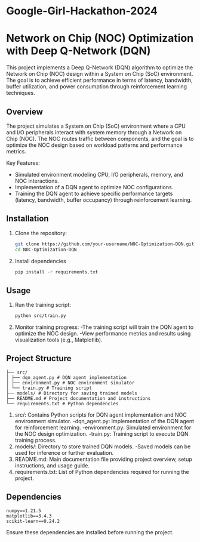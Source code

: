 # Google-Girl-Hackathon-2024

# Network on Chip (NOC) Optimization with Deep Q-Network (DQN)

This project implements a Deep Q-Network (DQN) algorithm to optimize the Network on Chip (NOC) design within a System on Chip (SoC) environment. The goal is to achieve efficient performance in terms of latency, bandwidth, buffer utilization, and power consumption through reinforcement learning techniques.

## Overview

The project simulates a System on Chip (SoC) environment where a CPU and I/O peripherals interact with system memory through a Network on Chip (NOC). The NOC routes traffic between components, and the goal is to optimize the NOC design based on workload patterns and performance metrics.

Key Features:

- Simulated environment modeling CPU, I/O peripherals, memory, and NOC interactions.
- Implementation of a DQN agent to optimize NOC configurations.
- Training the DQN agent to achieve specific performance targets (latency, bandwidth, buffer occupancy) through reinforcement learning.

## Installation

1. Clone the repository:

   ```bash
   git clone https://github.com/your-username/NOC-Optimization-DQN.git
   cd NOC-Optimization-DQN

   ```

2. Install dependencies

   ```bash
   pip install -r requirements.txt

   ```

## Usage

1. Run the training script:

   ```bash
   python src/train.py

   ```

2. Monitor training progress:
   -The training script will train the DQN agent to optimize the NOC design.
   -View performance metrics and results using visualization tools (e.g., Matplotlib).

## Project Structure

```NOC-Optimization-DQN/
├── src/
│ ├── dqn_agent.py # DQN agent implementation
│ ├── environment.py # NOC environment simulator
│ └── train.py # Training script
├── models/ # Directory for saving trained models
├── README.md # Project documentation and instructions
└── requirements.txt # Python dependencies
```

1. src/: Contains Python scripts for DQN agent implementation and NOC environment simulator.
   -dqn_agent.py: Implementation of the DQN agent for reinforcement learning.
   -environment.py: Simulated environment for the NOC design optimization.
   -train.py: Training script to execute DQN training process.
2. models/: Directory to store trained DQN models.
   -Saved models can be used for inference or further evaluation.
3. README.md: Main documentation file providing project overview, setup instructions, and usage guide.
4. requirements.txt: List of Python dependencies required for running the project.

## Dependencies

```tensorflow==2.7.0
numpy==1.21.5
matplotlib==3.4.3
scikit-learn==0.24.2
```

Ensure these dependencies are installed before running the project.
